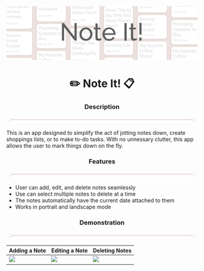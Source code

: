 
<p align="center"><img src="https://github.com/Shinkyuuu/Note-It-App/blob/master/Repo%20Images/Note%20It%20Banner.PNG"></p>
<h1 align="center">✏️ Note It! 📋</h1>

<h3 align="center">Description</h3>
<img src="https://github.com/Shinkyuuu/Note-It-App/blob/master/Repo%20Images/Border.png">

This is an app designed to simplify the act of jotting notes down, create shoppings lists, or to make to-do tasks. With no unnessary clutter, this app allows the user to mark things down on the fly. 

<h3 align="center">Features</h3>
<img src="https://github.com/Shinkyuuu/Note-It-App/blob/master/Repo%20Images/Border.png">

* User can add, edit, and delete notes seamlessly
* Use can select multiple notes to delete at a time
* The notes automatically have the current date attached to them
* Works in portrait and landscape mode

<h3 align="center">Demonstration</h3>
<img src="https://github.com/Shinkyuuu/Note-It-App/blob/master/Repo%20Images/Border.png">

Adding a Note | Editing a Note | Deleting Notes
------------ | ------------- | -------------
<img src="http://g.recordit.co/Nm5uiOEOvA.gif" width=500> | <img src="http://g.recordit.co/R0dr5LTAad.gif" width=500> | <img src="http://g.recordit.co/MufRwP7cXs.gif" width=500>
